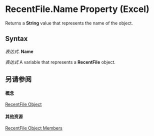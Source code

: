 
# RecentFile.Name Property (Excel)

Returns a  **String** value that represents the name of the object.


## Syntax

 _表达式_. **Name**

 _表达式_ A variable that represents a **RecentFile** object.


## 另请参阅


#### 概念


[RecentFile Object](39d0a969-179d-a7bd-e5ab-7baf7930712a.md)
#### 其他资源


[RecentFile Object Members](http://msdn.microsoft.com/library/af06db48-f17a-9039-d252-728001dea3dc%28Office.15%29.aspx)